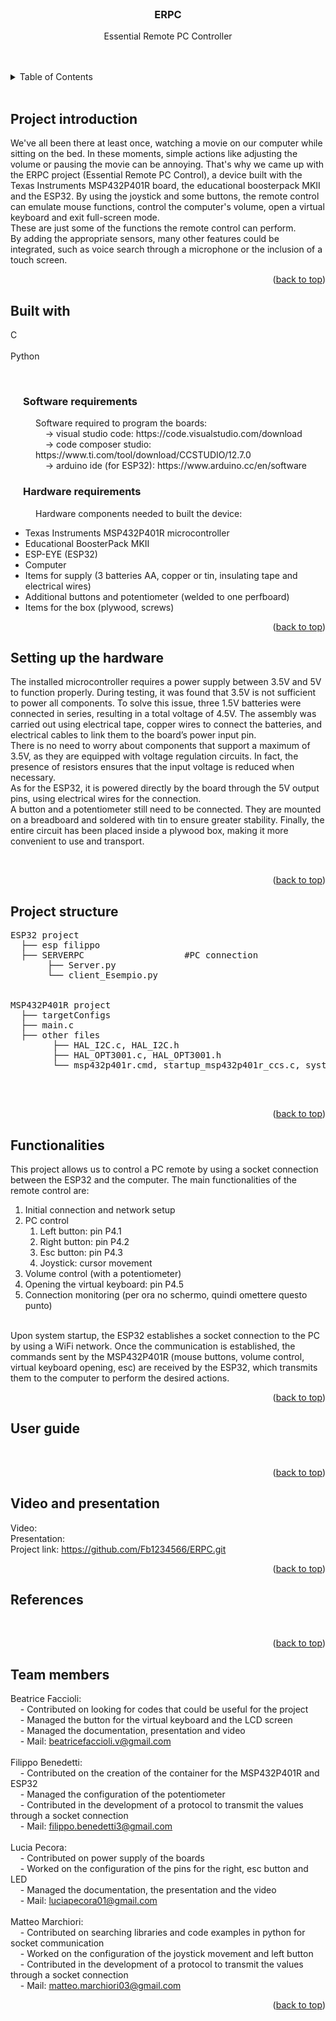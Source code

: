 <div id="readme-erpc"></div>

<!--TITLE-->
<br />
<div align="center">

<h3 align="center">ERPC</h3>

 <p align="center">
  Essential Remote PC Controller
  <br />
  <br /><br />
  </p>
  </div> 

<!-- TABLE OF CONTENTS -->
<details>
  <summary>Table of Contents</summary>
  <ol style="counter-reset: section;">
    <li><a href="#project-introduction">Project introduction</a></li>
    <li><a href="#built-with">Built with</a>
    <ol>
    <li><a href="#software-requirements">Software requirements</a></li>
    <li><a href="#hardware-requirements">Hardware requirements</a></li>
    </ol></li>
    <li><a href="#setting-up-the-hardware">Setting up the hardware</a></li>
    <li><a href="#project-structure">Project structure</a></li>
    <li><a href="#functionalities">Functionalities</a></li>
    <li><a href="#user-guide">User guide</a></li>
    <li><a href="#video-and-presentation">Video and presentation</a></li>
    <li><a href="#references">References</a></li>
    <li><a href="#team-members">Team members</a></li>
  </ol>
</details>
<br>
<!--
<style>
    ol{
        list-style-type: none;
    }
    ol > li {
        counter-increment: section;
    }
    ol > li::before {
        content: counter(section) ". "; 
    }
    ol ol > li {
        counter-increment: subsection;
    }
    ol ol > li::before {
        content: counter(section) "." counter(subsection) " ";
    }
    </style> -->



<!-- PROJECT INTRODUCTION -->
## Project introduction
We've all been there at least once, watching a movie on our computer while sitting on the bed. In these moments, simple actions like adjusting the volume or pausing the movie can be annoying. That's why we came up with the ERPC project (Essential Remote PC Control), a device built with the Texas Instruments MSP432P401R board, the educational boosterpack MKII and the ESP32. By using the joystick and some buttons, the remote control can emulate mouse functions, control the computer's volume, open a virtual keyboard and exit full-screen mode. 
<br>These are just some of the functions the remote control can perform. <br>By adding the appropriate sensors, many other features could be integrated, such as voice search through a microphone or the inclusion of a touch screen.
<br>


<p align="right">(<a href="#readme-erpc">back to top</a>)</p>

<!-- BUILT WITH -->
## Built with
C <br>  
Python
 
<br>


<h3 style="margin-left: 20px;" id="software-requirements">Software requirements</h3>
<p style="margin-left: 40px;">Software required to program the boards: <br>
 &nbsp; &nbsp; → visual studio code: https://code.visualstudio.com/download <br>
 &nbsp; &nbsp; → code composer studio: https://www.ti.com/tool/download/CCSTUDIO/12.7.0 <br>
 &nbsp; &nbsp; → arduino ide (for ESP32): https://www.arduino.cc/en/software 
</p>

<h3 style="margin-left: 20px;" id="hardware-requirements">Hardware requirements</h3>
<p style="margin-left: 40px;">Hardware components needed to built the device: 

* Texas Instruments MSP432P401R microcontroller 
* Educational BoosterPack MKII 
* ESP-EYE (ESP32) 
* Computer
* Items for supply (3 batteries AA, copper or tin, insulating tape and electrical wires)
* Additional buttons and potentiometer (welded to one perfboard)
* Items for the box (plywood, screws)

</p>

<p align="right">(<a href="#readme-erpc">back to top</a>)</p>

<!-- SETTING UP THE HARDWARE -->
## Setting up the hardware
The installed microcontroller requires a power supply between 3.5V and 5V to function properly. During testing, it was found that 3.5V is not sufficient to power all components. To solve this issue, three 1.5V batteries were connected in series, resulting in a total voltage of 4.5V. The assembly was carried out using electrical tape, copper wires to connect the batteries, and electrical cables to link them to the board’s power input pin.
<br>There is no need to worry about components that support a maximum of 3.5V, as they are equipped with voltage regulation circuits. In fact, the presence of resistors ensures that the input voltage is reduced when necessary.
<br>As for the ESP32, it is powered directly by the board through the 5V output pins, using electrical wires for the connection.
<br>A button and a potentiometer still need to be connected. They are mounted on a breadboard and soldered with tin to ensure greater stability. Finally, the entire circuit has been placed inside a plywood box, making it more convenient to use and transport.

<br>

<p align="right">(<a href="#readme-erpc">back to top</a>)</p>

<!-- PROJECT STRUCTURE -->
## Project structure
<pre>
ESP32 project
  ├── esp filippo                      
  ├── SERVERPC                   #PC connection
       ├── Server.py               
       └── client_Esempio.py


MSP432P401R project
  ├── targetConfigs				                                     #MSP432 configuration
  ├── main.c					                                     #main for MSP432
  ├── other files					
        ├── HAL_I2C.c, HAL_I2C.h                                                     #I2C connection management and definition     
     	├── HAL_OPT3001.c, HAL_OPT3001.h                                             #LED management and definition 
     	└── msp432p401r.cmd, startup_msp432p401r_ccs.c, system_msp432p401r.c         #linker configuration, interrupt management, mcu startup 

</pre>
<br>

<p align="right">(<a href="#readme-erpc">back to top</a>)</p>

<!-- FUNCTIONALITIES -->
## Functionalities
<p>This project allows us to control a PC remote by using a socket connection between the ESP32 and the computer. The main functionalities of the remote control are:</p>

<ol>
  <li>Initial connection and network setup</li>
  <li>PC control
    <ol>
      <li>Left button: pin P4.1</li>
      <li>Right button: pin P4.2</li>
      <li>Esc button: pin P4.3</li>
      <li>Joystick: cursor movement</li></ol></li>
      <li>Volume control (with a potentiometer)</li>
      <li>Opening the virtual keyboard: pin P4.5</li>
      <li>Connection monitoring (per ora no schermo, quindi omettere questo punto)</li>
</ol>
<br>Upon system startup, the ESP32 establishes a socket connection to the PC by using a WiFi network. Once the communication is established, the commands sent by the MSP432P401R (mouse buttons, volume control, virtual keyboard opening, esc) are received by the ESP32, which transmits them to the computer to perform the desired actions.

<br>

<p align="right">(<a href="#readme-erpc">back to top</a>)</p>

<!-- USER GUIDE -->
## User guide
<br>

<p align="right">(<a href="#readme-erpc">back to top</a>)</p>

<!-- VIDEO AND PRESENTATION -->
## Video and presentation
Video: 
<br> Presentation: 
<br> Project link: https://github.com/Fb1234566/ERPC.git
<br>

<p align="right">(<a href="#readme-erpc">back to top</a>)</p>

<!-- REFERENCES -->
## References
<br>

<p align="right">(<a href="#readme-erpc">back to top</a>)</p>


<!-- TEAM MEMBERS -->
## Team members
Beatrice Faccioli: <br>
&nbsp; &nbsp; - Contributed on looking for codes that could be useful for the project <br>
&nbsp; &nbsp; - Managed the button for the virtual keyboard and the LCD screen <br>
&nbsp; &nbsp; - Managed the documentation, presentation and video <br>
&nbsp; &nbsp; - Mail: beatricefaccioli.v@gmail.com
<br> <br>
Filippo Benedetti: <br>
&nbsp; &nbsp; - Contributed on the creation of the container for the MSP432P401R and ESP32 <br>
&nbsp; &nbsp; - Managed the configuration of the potentiometer <br>
&nbsp; &nbsp; - Contributed in the development of a protocol to transmit the values through a socket connection <br>
&nbsp; &nbsp; - Mail: filippo.benedetti3@gmail.com
<br><br>
Lucia Pecora: <br>
&nbsp; &nbsp; - Contributed on power supply of the boards <br>
&nbsp; &nbsp; - Worked on the configuration of the pins for the right, esc button and LED <br>
&nbsp; &nbsp; - Managed the documentation, the presentation and the video <br>
&nbsp; &nbsp; - Mail: luciapecora01@gmail.com
<br> <br>
Matteo Marchiori: <br>
&nbsp; &nbsp; - Contributed on searching libraries and code examples in python for socket communication <br>
&nbsp; &nbsp; - Worked on the configuration of the joystick movement and left button <br>
&nbsp; &nbsp; - Contributed in the development of a protocol to transmit the values through a socket connection <br>
&nbsp; &nbsp; - Mail: matteo.marchiori03@gmail.com
<br>


<p align="right">(<a href="#readme-erpc">back to top</a>)</p>
